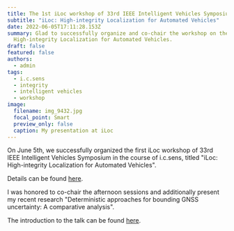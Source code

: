 ```yaml
---
title: The 1st iLoc workshop of 33rd IEEE Intelligent Vehicles Symposium
subtitle: "iLoc: High-integrity Localization for Automated Vehicles"
date: 2022-06-05T17:11:28.153Z
summary: Glad to successfully organize and co-chair the workshop on the topic of
  High-integrity Localization for Automated Vehicles.
draft: false
featured: false
authors:
  - admin
tags:
  - i.c.sens
  - integrity
  - intelligent vehicles
  - workshop
image:
  filename: img_9432.jpg
  focal_point: Smart
  preview_only: false
  caption: My presentation at iLoc
---
```

On June 5th, we successfully organized the first iLoc workshop of 33rd IEEE Intelligent Vehicles Symposium in the course of i.c.sens, titled "iLoc: High-integrity Localization for Automated Vehicles".

Details can be found [here](https://sites.google.com/view/iloc-2022/).

I was honored to co-chair the afternoon sessions and additionally present my recent research "Deterministic approaches for bounding GNSS uncertainty: A comparative analysis".

The introduction to the talk can be found [here](https://sujingyao.netlify.app/talk/talk-at-iloc-workshop-of-ieee-iv-2022/).